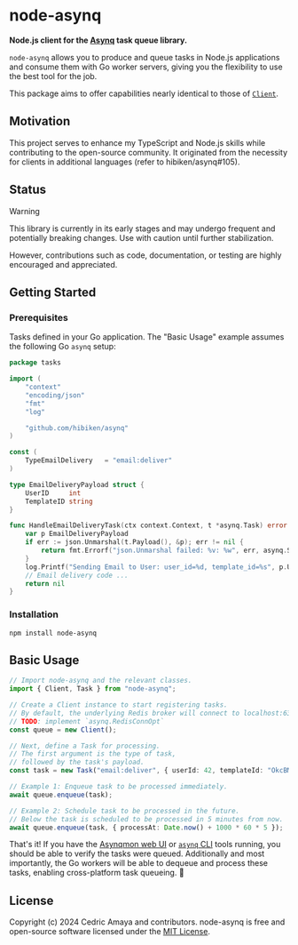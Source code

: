 # node-asynq

**Node.js client for the [Asynq](https://github.com/hibiken/asynq) task queue
library.**

`node-asynq` allows you to produce and queue tasks in Node.js applications and
consume them with Go worker servers, giving you the flexibility to use the best
tool for the job.

This package aims to offer capabilities nearly identical to those of
[`Client`](https://pkg.go.dev/github.com/hibiken/asynq#Client).

## Motivation

This project serves to enhance my TypeScript and Node.js skills while
contributing to the open-source community. It originated from the necessity for
clients in additional languages (refer to hibiken/asynq#105).

## Status

> [!WARNING]
>
> This library is currently in its early stages and may undergo frequent and
> potentially breaking changes. Use with caution until further stabilization.

However, contributions such as code, documentation, or testing are highly
encouraged and appreciated.

## Getting Started

### Prerequisites

<!-- minimum Node.js version? -->
<!-- Redis Docker container -->

Tasks defined in your Go application. The "Basic Usage" example assumes the
following Go `asynq` setup:

```go
package tasks

import (
    "context"
    "encoding/json"
    "fmt"
    "log"

    "github.com/hibiken/asynq"
)

const (
    TypeEmailDelivery   = "email:deliver"
)

type EmailDeliveryPayload struct {
    UserID     int
    TemplateID string
}

func HandleEmailDeliveryTask(ctx context.Context, t *asynq.Task) error {
    var p EmailDeliveryPayload
    if err := json.Unmarshal(t.Payload(), &p); err != nil {
        return fmt.Errorf("json.Unmarshal failed: %v: %w", err, asynq.SkipRetry)
    }
    log.Printf("Sending Email to User: user_id=%d, template_id=%s", p.UserID, p.TemplateID)
    // Email delivery code ...
    return nil
}
```

### Installation

```shell
npm install node-asynq
```

## Basic Usage

```typescript
// Import node-asynq and the relevant classes.
import { Client, Task } from "node-asynq";

// Create a Client instance to start registering tasks.
// By default, the underlying Redis broker will connect to localhost:6379.
// TODO: implement `asynq.RedisConnOpt`
const queue = new Client();

// Next, define a Task for processing.
// The first argument is the type of task,
// followed by the task's payload.
const task = new Task("email:deliver", { userId: 42, templateId: "OkcBMj" });

// Example 1: Enqueue task to be processed immediately.
await queue.enqueue(task);

// Example 2: Schedule task to be processed in the future.
// Below the task is scheduled to be processed in 5 minutes from now.
await queue.enqueue(task, { processAt: Date.now() + 1000 * 60 * 5 });
```

That's it! If you have the
[Asynqmon web UI](https://github.com/hibiken/asynq/tree/master?tab=readme-ov-file#web-ui)
or
[`asynq` CLI](https://github.com/hibiken/asynq/tree/master?tab=readme-ov-file#command-line-tool)
tools running, you should be able to verify the tasks were queued. Additionally
and most importantly, the Go workers will be able to dequeue and process these
tasks, enabling cross-platform task queueing. 🎉

## License

Copyright (c) 2024 Cedric Amaya and contributors. node-asynq is free and
open-source software licensed under the [MIT License](./LICENSE).
